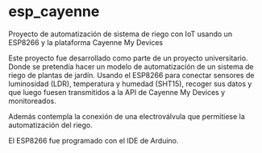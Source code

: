# esp_cayenne

Proyecto de automatización de sistema de riego con IoT usando un ESP8266 y la plataforma Cayenne My Devices

Este proyecto fue desarrollado como parte de un proyecto universitario.
Donde se pretendía hacer un modelo de automatización de un sistema de riego de plantas de jardín.
Usando el ESP8266 para conectar sensores de luminosidad (LDR), temperatura y humedad (SHT15), recoger sus datos y
que luego fuesen transmitidos a la API de Cayenne My Devices y monitoreados.

Además contempla la conexión de una electroválvula que permitiese la automatización del riego.

El ESP8266 fue programado con el IDE de Arduino.
